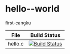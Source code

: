 # hello--world
first-cangku

File|Build Status
---|--- 
   hello.c|[![Build Status](https://travis-ci.com/Yu-yang2606/hello--world.svg?branch=master)](https://travis-ci.com/Yu-yang2606/hello--world)
